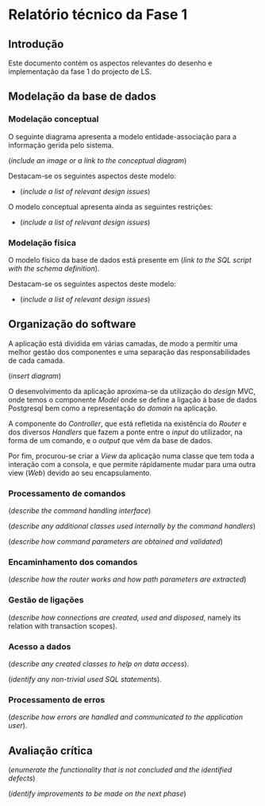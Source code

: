 # Relatório técnico da Fase 1

## Introdução

Este documento contém os aspectos relevantes do desenho e implementação da fase 1 do projecto de LS.

## Modelação da base de dados

### Modelação conceptual ###

O seguinte diagrama apresenta a modelo entidade-associação para a informação gerida pelo sistema. 

(_include an image or a link to the conceptual diagram_)

Destacam-se os seguintes aspectos deste modelo:

* (_include a list of relevant design issues_)

O modelo conceptual apresenta ainda as seguintes restrições:

* (_include a list of relevant design issues_)
    
### Modelação física ###

O modelo físico da base de dados está presente em (_link to the SQL script with the schema definition_).

Destacam-se os seguintes aspectos deste modelo:

* (_include a list of relevant design issues_)

## Organização do software

A aplicação está dividida em várias camadas, de modo a permitir uma melhor 
gestão dos componentes e uma separação das responsabilidades de cada camada.

(_insert diagram_)

O desenvolvimento da aplicação aproxima-se da utilização do _design_ MVC, onde
temos o componente _Model_ onde se define a ligação á base de dados Postgresql bem
como a representação do _domain_ na aplicação.

A componente do _Controller_, que está refletida na existência do _Router_ e dos
diversos _Handlers_ que fazem a ponte entre o _input_ do utilizador, na forma de 
um comando, e o _output_ que vêm da base de dados.

Por fim, procurou-se criar a _View_ da aplicação numa classe que tem toda a 
interação com a consola, e que permite rápidamente mudar para uma outra view (_Web_)
devido ao seu encapsulamento. 

### Processamento de comandos

(_describe the command handling interface_)

(_describe any additional classes used internally by the command handlers_)

(_describe how command parameters are obtained and validated_)

### Encaminhamento dos comandos

(_describe how the router works and how path parameters are extracted_)

### Gestão de ligações

(_describe how connections are created, used and disposed_, namely its relation with transaction scopes).

### Acesso a dados

(_describe any created classes to help on data access_).

(_identify any non-trivial used SQL statements_).

### Processamento de erros

(_describe how errors are handled and communicated to the application user_).

## Avaliação crítica

(_enumerate the functionality that is not concluded and the identified defects_)

(_identify improvements to be made on the next phase_)